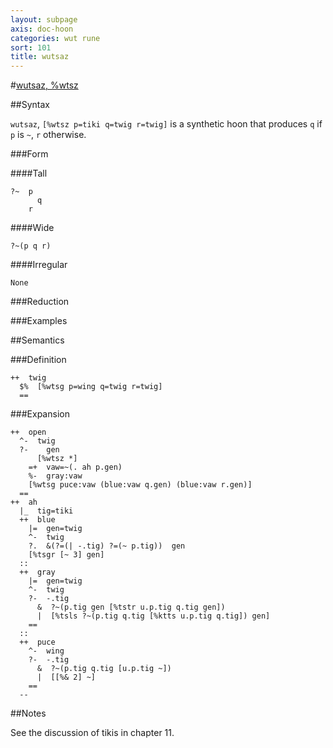 ```yaml
---
layout: subpage
axis: doc-hoon
categories: wut rune
sort: 101
title: wutsaz
---
```




#[wutsaz, %wtsz](#wtsz)

##Syntax

`wutsaz`, `[%wtsz p=tiki q=twig r=twig]` is a synthetic hoon 
that produces `q` if `p` is `~`, `r` otherwise.

###Form

####Tall

    ?~  p
          q
        r

####Wide

    ?~(p q r)

####Irregular

    None

###Reduction

###Examples

##Semantics

###Definition

    ++  twig  
      $%  [%wtsg p=wing q=twig r=twig]
      ==

###Expansion

    ++  open
      ^-  twig
      ?-    gen
          [%wtsz *]
        =+  vaw=~(. ah p.gen)
        %-  gray:vaw
        [%wtsg puce:vaw (blue:vaw q.gen) (blue:vaw r.gen)]
      ==
    ++  ah
      |_  tig=tiki
      ++  blue
        |=  gen=twig 
        ^-  twig
        ?.  &(?=(| -.tig) ?=(~ p.tig))  gen
        [%tsgr [~ 3] gen]
      ::
      ++  gray
        |=  gen=twig
        ^-  twig
        ?-  -.tig
          &  ?~(p.tig gen [%tstr u.p.tig q.tig gen])
          |  [%tsls ?~(p.tig q.tig [%ktts u.p.tig q.tig]) gen]
        ==
      ::
      ++  puce
        ^-  wing
        ?-  -.tig
          &  ?~(p.tig q.tig [u.p.tig ~])
          |  [[%& 2] ~]
        ==
      --

##Notes

See the discussion of tikis in chapter 11.
